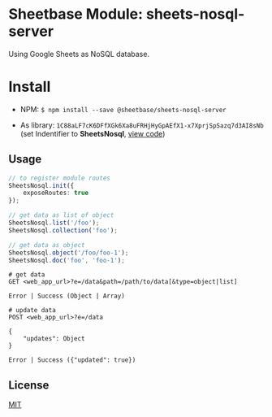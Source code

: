 # Sheetbase Module: sheets-nosql-server

Using Google Sheets as NoSQL database.

# Install

- NPM: ``$ npm install --save @sheetbase/sheets-nosql-server``

- As library: ``1C88aLF7cK6DFfXGk6Xa8uFRHjHyGpAEfX1-x7XprjSpSazq7d3AI8sNb`` (set Indentifier to **SheetsNosql**, [view code](https://script.google.com/d/1C88aLF7cK6DFfXGk6Xa8uFRHjHyGpAEfX1-x7XprjSpSazq7d3AI8sNb/edit?usp=sharing))

## Usage

```ts
// to register module routes
SheetsNosql.init({
	exposeRoutes: true
});

// get data as list of object
SheetsNosql.list('/foo');
SheetsNosql.collection('foo');

// get data as object
SheetsNosql.object('/foo/foo-1');
SheetsNosql.doc('foo', 'foo-1');
```

```http
# get data
GET <web_app_url>?e=/data&path=/path/to/data[&type=object|list]

Error | Success (Object | Array)

# update data
POST <web_app_url>?e=/data

{
	"updates": Object
}

Error | Success ({"updated": true})
```

## License

[MIT][license-url]

[license-url]: https://github.com/sheetbase/module-sheets-nosql-server/blob/master/LICENSE